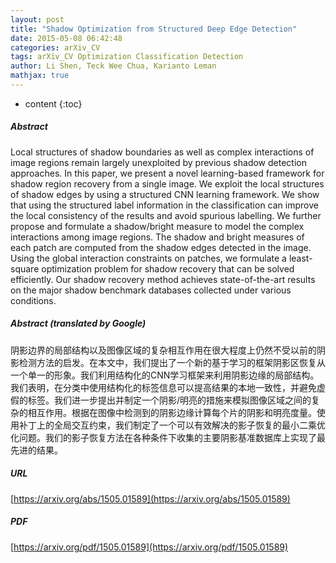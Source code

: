 ```yaml
---
layout: post
title: "Shadow Optimization from Structured Deep Edge Detection"
date: 2015-05-08 06:42:48
categories: arXiv_CV
tags: arXiv_CV Optimization Classification Detection
author: Li Shen, Teck Wee Chua, Karianto Leman
mathjax: true
---
```


* content
{:toc}

##### Abstract
Local structures of shadow boundaries as well as complex interactions of image regions remain largely unexploited by previous shadow detection approaches. In this paper, we present a novel learning-based framework for shadow region recovery from a single image. We exploit the local structures of shadow edges by using a structured CNN learning framework. We show that using the structured label information in the classification can improve the local consistency of the results and avoid spurious labelling. We further propose and formulate a shadow/bright measure to model the complex interactions among image regions. The shadow and bright measures of each patch are computed from the shadow edges detected in the image. Using the global interaction constraints on patches, we formulate a least-square optimization problem for shadow recovery that can be solved efficiently. Our shadow recovery method achieves state-of-the-art results on the major shadow benchmark databases collected under various conditions.

##### Abstract (translated by Google)
阴影边界的局部结构以及图像区域的复杂相互作用在很大程度上仍然不受以前的阴影检测方法的启发。在本文中，我们提出了一个新的基于学习的框架阴影区恢复从一个单一的形象。我们利用结构化的CNN学习框架来利用阴影边缘的局部结构。我们表明，在分类中使用结构化的标签信息可以提高结果的本地一致性，并避免虚假的标签。我们进一步提出并制定一个阴影/明亮的措施来模拟图像区域之间的复杂的相互作用。根据在图像中检测到的阴影边缘计算每个片的阴影和明亮度量。使用补丁上的全局交互约束，我们制定了一个可以有效解决的影子恢复的最小二乘优化问题。我们的影子恢复方法在各种条件下收集的主要阴影基准数据库上实现了最先进的结果。

##### URL
[https://arxiv.org/abs/1505.01589](https://arxiv.org/abs/1505.01589)

##### PDF
[https://arxiv.org/pdf/1505.01589](https://arxiv.org/pdf/1505.01589)

